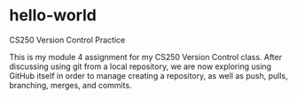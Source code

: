 # hello-world
CS250 Version Control Practice

This is my module 4 assignment for my CS250 Version Control class. After discussing using git from a local repository,
we are now exploring using GitHub itself in order to manage creating a repository, as well as push, pulls, branching,
merges, and commits. 
